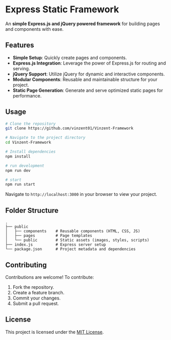 # Express Static Framework

An **simple Express.js and jQuery powered framework** for building pages and components with ease.

## Features

- **Simple Setup**: Quickly create pages and components.
- **Express.js Integration**: Leverage the power of Express.js for routing and serving.
- **jQuery Support**: Utilize jQuery for dynamic and interactive components.
- **Modular Components**: Reusable and maintainable structure for your project.
- **Static Page Generation**: Generate and serve optimized static pages for performance.

## Usage

```bash
# Clone the repository
git clone https://github.com/vinzent01/Vinzent-Framework

# Navigate to the project directory
cd Vinzent-Framework

# Install dependencies
npm install

# run development
npm run dev

# start
npm run start
```

Navigate to `http://localhost:3000` in your browser to view your project.

## Folder Structure

```plaintext
.
├── public
│   ├── components    # Reusable components (HTML, CSS, JS)
│   ├── pages         # Page templates
│   └── public        # Static assets (images, styles, scripts)
├── index.js          # Express server setup
└── package.json      # Project metadata and dependencies
```

## Contributing

Contributions are welcome! To contribute:

1. Fork the repository.
2. Create a feature branch.
3. Commit your changes.
4. Submit a pull request.

## License

This project is licensed under the [MIT License](LICENSE).